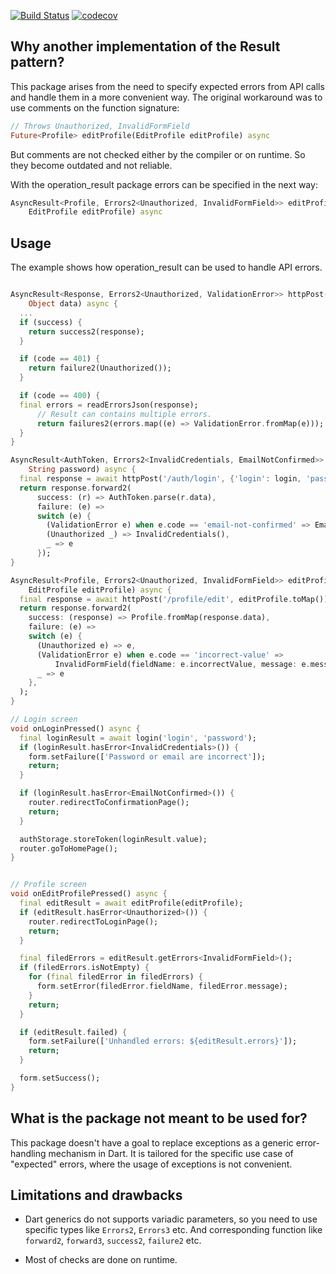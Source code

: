 <a href="https://github.com/vkubiv/operation_result/actions"><img src="https://github.com/vkubiv/operation_result/workflows/Build/badge.svg" alt="Build Status"></a>
[![codecov](https://codecov.io/gh/vkubiv/operation_result/branch/master/graph/badge.svg)](https://codecov.io/gh/vkubiv/operation_result)


## Why another implementation of the Result pattern?

This package arises from the need to specify expected errors from API calls and handle them in a more convenient way.
The original workaround was to use comments on the function signature:
    
```dart
// Throws Unauthorized, InvalidFormField
Future<Profile> editProfile(EditProfile editProfile) async
```
But comments are not checked either by the compiler or on runtime. So they become outdated and not reliable.

With the operation_result package errors can be specified in the next way:

```dart
AsyncResult<Profile, Errors2<Unauthorized, InvalidFormField>> editProfile(
    EditProfile editProfile) async
```

## Usage

The example shows how operation_result can be used to handle API errors.

```dart

AsyncResult<Response, Errors2<Unauthorized, ValidationError>> httpPost(String path,
    Object data) async {
  ...
  if (success) {
    return success2(response);
  }

  if (code == 401) {
    return failure2(Unauthorized());
  }

  if (code == 400) {
  final errors = readErrorsJson(response);
      // Result can contains multiple errors.
      return failures2(errors.map((e) => ValidationError.fromMap(e)));
  }
}

AsyncResult<AuthToken, Errors2<InvalidCredentials, EmailNotConfirmed>> login(String login,
    String password) async {
  final response = await httpPost('/auth/login', {'login': login, 'password': password});
  return response.forward2(
      success: (r) => AuthToken.parse(r.data),
      failure: (e) =>
      switch (e) {
        (ValidationError e) when e.code == 'email-not-confirmed' => EmailNotConfirmed(),
        (Unauthorized _) => InvalidCredentials(),
        _ => e
      });
}

AsyncResult<Profile, Errors2<Unauthorized, InvalidFormField>> editProfile(
    EditProfile editProfile) async {
  final response = await httpPost('/profile/edit', editProfile.toMap());
  return response.forward2(
    success: (response) => Profile.fromMap(response.data),
    failure: (e) =>
    switch (e) {
      (Unauthorized e) => e,
      (ValidationError e) when e.code == 'incorrect-value' =>
          InvalidFormField(fieldName: e.incorrectValue, message: e.message),
      _ => e
    },
  );
}

// Login screen
void onLoginPressed() async {
  final loginResult = await login('login', 'password');
  if (loginResult.hasError<InvalidCredentials>()) {
    form.setFailure(['Password or email are incorrect']);
    return;
  }

  if (loginResult.hasError<EmailNotConfirmed>()) {
    router.redirectToConfirmationPage();
    return;
  }

  authStorage.storeToken(loginResult.value);
  router.goToHomePage();
}


// Profile screen
void onEditProfilePressed() async {
  final editResult = await editProfile(editProfile);
  if (editResult.hasError<Unauthorized>()) {
    router.redirectToLoginPage();
    return;
  }

  final filedErrors = editResult.getErrors<InvalidFormField>();
  if (filedErrors.isNotEmpty) {
    for (final filedError in filedErrors) {
      form.setError(filedError.fieldName, filedError.message);
    }
    return;
  }

  if (editResult.failed) {
    form.setFailure(['Unhandled errors: ${editResult.errors}']);
    return;
  }

  form.setSuccess();
}

```

## What is the package not meant to be used for?

This package doesn't have a goal to replace exceptions as a generic error-handling mechanism in Dart.
It is tailored for the specific use case of "expected" errors, where the usage of exceptions is not convenient.

## Limitations and drawbacks

* Dart generics do not supports variadic parameters, so you need to use specific types like `Errors2`, `Errors3` etc.
And corresponding function like `forward2`, `forward3`, `success2`, `failure2` etc.

* Most of checks are done on runtime.